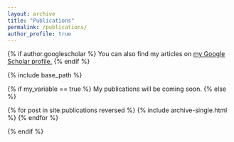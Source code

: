 ```yaml
---
layout: archive
title: "Publications"
permalink: /publications/
author_profile: true
---
```


{% if author.googlescholar %}
  You can also find my articles on <u><a href="{{author.googlescholar}}">my Google Scholar profile</a>.</u>
{% endif %}

{% include base_path %}

{% if my_variable == true %}
My publications will be coming soon.
{% else %}

{% for post in site.publications reversed %}
  {% include archive-single.html %}
{% endfor %}

{% endif %}
